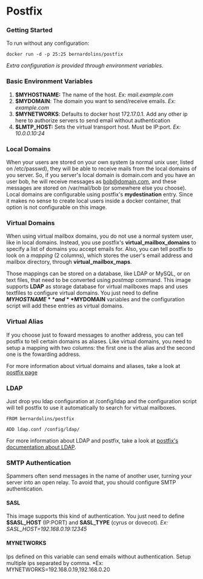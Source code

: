 # Postfix

### Getting Started
To run without any configuration:
```
docker run -d -p 25:25 bernardolins/postfix
```

*Extra configuration is provided through environment variables.*

### Basic Environment Variables
1. **$MYHOSTNAME:** The name of the host. *Ex: mail.example.com*
2. **$MYDOMAIN**: The domain you want to send/receive emails. *Ex: example.com*
3. **$MYNETWORKS**: Defaults to docker host 172.17.0.1. Add any other ip here to authorize servers to send email without authentication
4. **$LMTP_HOST:** Sets the virtual transport host. Must be IP:port. *Ex: 10.0.0.10:24*

### Local Domains
When your users are stored on your own system (a normal unix user, listed on /etc/passwd), they will be able to receive mails from the local domains of you server. So, if you server's local domain is domain.com and you have an user bob, he will receive messages as bob@domain.com, and these messages are stored on /var/mail/bob (or somewhere else you choose). Local domains are configurable using postfix's  **mydestination** entry. Since it makes no sense to create local users inside a docker container, that option is not configurable on this image.

### Virtual Domains
When using virtual mailbox domains, you do not use a normal system user, like in local domains. Instead, you use postfix's **virtual_mailbox_domains** to specify a list of domains you accept emails for. Also, you can tell postfix to look on a *mapping* (2 columns), which stores the user's email address and mailbox directory, through **virtual_mailbox_maps**.

Those mappings can be stored on a database, like LDAP or MySQL, or on text files, that need to be converted using *postmap* command. This image supports **LDAP** as storage database for virtual mailboxes maps and uses textfiles to configure virtual domains. You just need to define **$MYHOSTNAME** and **$MYDOMAIN** variables and the configuration script will add these entries as virtual domains.

### Virtual Alias
If you choose just to foward messages to another address, you can tell postfix to tell certain domains as aliases. Like virtual domains, you need to setup a mapping with two columns: the first one is the alias and the second one is the fowarding address. 

For more information about virtual domains and aliases, take a look at [postfix page](http://www.postfix.org/VIRTUAL_README.html)

### LDAP
Just drop you ldap configuration at /config/ldap and the configuration script will tell postfix to use it automatically to search for virtual mailboxes.

```
FROM bernardolins/postfix

ADD ldap.conf /config/ldap/
```

For more information about LDAP and postfix, take a look at [postfix's documentation about LDAP](http://www.postfix.org/LDAP_README.html).

### SMTP Authentication 
Spammers often send messages in the name of another user, turning your server into an open relay. To avoid that, you should configure SMTP authentication. 

#### SASL
This image supports this kind of authentication. You just need to define **$SASL_HOST** (IP:PORT) and **SASL_TYPE** (cyrus or dovecot). *Ex: SASL_HOST=192.168.0.19:12345*

#### MYNETWORKS 
Ips defined on this variable can send emails without authentication. Setup multiple ips separated by comma. *Ex: MYNETWORKS=192.168.0.19,192.168.0.20
